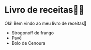# Livro de receitas:woman_cook:

Olá! Bem vindo ao meu livro de receitas:wave:

- Strogonoff de frango
- Pavê
- Bolo de Cenoura